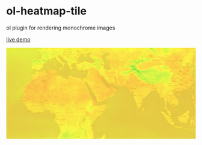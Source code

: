 # ol-heatmap-tile

ol plugin for rendering monochrome images

[live demo](https://petyaogurkin.github.io/ol-heatmap-tile/examples)

![ol-heatmap-tile](examples/cover.jpg)
